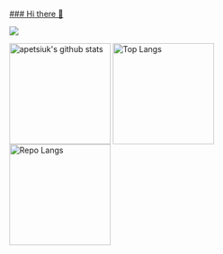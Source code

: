 [### Hi there 👋](https://img.shields.io/badge/C%2B%2B-00599C?style=for-the-badge&logo=c%2B%2B&logoColor=white)

<!--
**apetsiuk/apetsiuk** is a ✨ _special_ ✨ repository because its `README.md` (this file) appears on your GitHub profile.

Here are some ideas to get you started:

- 🔭 I’m currently working on ...
- 🌱 I’m currently learning ...
- 👯 I’m looking to collaborate on ...
- 🤔 I’m looking for help with ...
- 💬 Ask me about ...
- 📫 How to reach me: ...
- 😄 Pronouns: ...
- ⚡ Fun fact: ...
-->

![](http://github-profile-summary-cards.vercel.app/api/cards/profile-details?username=apetsiuk&theme=github)

<p>
  <img height="180em" src="https://github-readme-stats.vercel.app/api?username=apetsiuk&show_icons=true&rank_icon=percentile&theme=default&count_private=true" alt="apetsiuk's github stats" align="center"/>
  <img height="180em" src="https://github-readme-stats.vercel.app/api/top-langs/?username=apetsiuk&layout=compact" alt="Top Langs" align="center"/>
  <img height="180em" src="http://github-profile-summary-cards.vercel.app/api/cards/repos-per-language?username=apetsiuk&theme=github" alt="Repo Langs" align="center"/>
</p>


